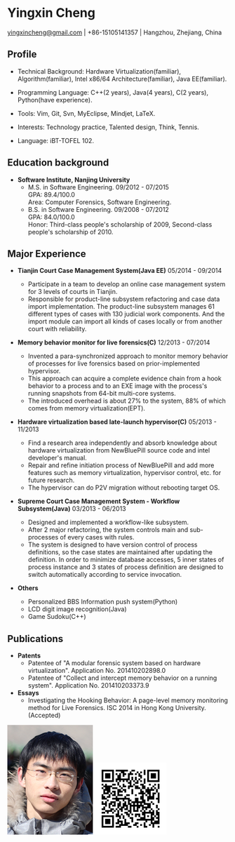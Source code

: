 Yingxin Cheng
=============

<yingxincheng@gmail.com>  |  +86-15105141357  |  Hangzhou, Zhejiang, China

Profile
-------

- Technical Background: Hardware Virtualization(familiar), Algorithm(familiar), Intel x86/64 Architecture(familiar), Java EE(familiar).

- Programming Language: C++(2 years), Java(4 years), C(2 years), Python(have experience).

- Tools: Vim, Git, Svn, MyEclipse, Mindjet, LaTeX.

- Interests: Technology practice, Talented design, Think, Tennis.

- Language: iBT-TOFEL 102.

Education background
--------------------

- **Software Institute, Nanjing University**
	* M.S. in Software Engineering.	<time>09/2012 - 07/2015</time>  
		GPA: 89.4/100.0  
		Area: Computer Forensics, Software Engineering.
	* B.S. in Software Engineering.	<time>09/2008 - 07/2012</time>  
		GPA: 84.0/100.0  
		Honor: Third-class people's scholarship of 2009, Second-class people's scholarship of 2010.

Major Experience
----------------

- **Tianjin Court Case Management System(Java EE)**	<time>05/2014 - 09/2014</time>
	* Participate in a team to develop an online case management system for 3 levels of courts in Tianjin.
	* Responsible for product-line subsystem refactoring and case data import implementation. The product-line subsystem manages 61 different types of cases with 130 judicial work components. And the import module can import all kinds of cases locally or from another court with reliability.  

- **Memory behavior monitor for live forensics(C)**	<time>12/2013 - 07/2014</time>
	* Invented a para-synchronized approach to monitor memory behavior of processes for live forensics based on prior-implemented hypervisor.  
	* This approach can acquire a complete evidence chain from a hook behavior to a process and to an EXE image with the process's running snapshots from 64-bit multi-core systems.  
	* The introduced overhead is about 27% to the system, 88% of which comes from memory virtualization(EPT).

- **Hardware virtualization based late-launch hypervisor(C)**	 <time>05/2013 - 11/2013</time>
	* Find a research area independently and absorb knowledge about hardware virtualization from NewBluePill source code and intel developer's manual.  
	* Repair and refine initiation process of NewBluePill and add more features such as memory virtualization, hypervisor control, etc. for future research.  
	* The hypervisor can do P2V migration without rebooting target OS.

- **Supreme Court Case Management System - Workflow Subsystem(Java)**	<time>03/2013 - 06/2013</time>
	* Designed and implemented a workflow-like subsystem.  
	* After 2 major refactoring, the system controls main and sub-processes of every cases with rules.  
	* The system is designed to have version control of process definitions, so the case states are maintained after updating the definition. In order to minimize database accesses, 5 inner states of process instance and 3 states of process definition are designed to switch automatically according to service invocation.

- **Others**
	* Personalized BBS Information push system(Python)  
	* LCD digit image recognition(Java)  
	* Game Sudoku(C++)

Publications
------------

- **Patents**
	* Patentee of "A modular forensic system based on hardware virtualization". Application No. 201410202898.0  
	* Patentee of "Collect and intercept memory behavior on a running system". Application No. 201410203373.9 	
- **Essays**
	* Investigating the Hooking Behavior: A page-level memory monitoring method for Live Forensics. ISC 2014 in Hong Kong University. (Accepted)

![avatar](/img/avatar.bmp "Yingxin Cheng") 
![QRcode](/img/qr.bmp "https://github.com/yingxincheng/resume1")
